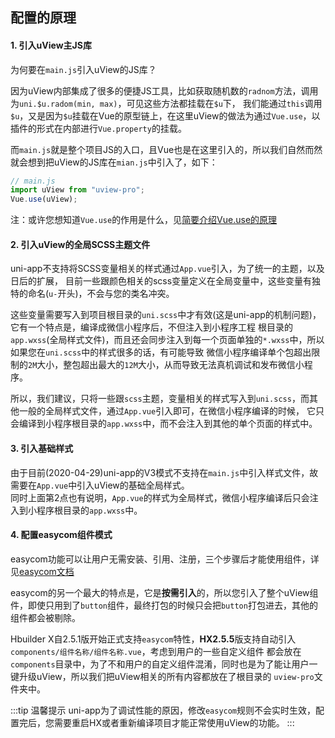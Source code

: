 ## 配置的原理

#### 1. 引入uView主JS库

为何要在`main.js`引入uView的JS库？

因为uView内部集成了很多的便捷JS工具，比如获取随机数的`radnom`方法，调用为`uni.$u.radom(min, max)`，可见这些方法都挂载在`$u`下，
我们能通过`this`调用`$u`，又是因为`$u`挂载在Vue的原型链上，在这里uView的做法为通过`Vue.use`，以插件的形式在内部进行`Vue.property`的挂载。  

而`main.js`就是整个项目JS的入口，且Vue也是在这里引入的，所以我们自然而然就会想到把uView的JS库在`mian.js`中引入了，如下：

```js
// main.js
import uView from "uview-pro";
Vue.use(uView);
```

注：或许您想知道`Vue.use`的作用是什么，见[简要介绍Vue.use的原理](/components/vueUse.html)


#### 2. 引入uView的全局SCSS主题文件

uni-app不支持将SCSS变量相关的样式通过`App.vue`引入，为了统一的主题，以及日后的扩展，
目前一些跟颜色相关的scss变量定义在全局变量中，这些变量有独特的命名(`u-`开头)，不会与您的类名冲突。  

这些变量需要写入到项目根目录的`uni.scss`中才有效(这是uni-app的机制问题)，它有一个特点是，编译成微信小程序后，不但注入到小程序工程
根目录的`app.wxss`(全局样式文件)，而且还会同步注入到每一个页面单独的`*.wxss`中，所以如果您在`uni.scss`中的样式很多的话，有可能导致
微信小程序编译单个包超出限制的`2M`大小，整包超出最大的`12M`大小，从而导致无法真机调试和发布微信小程序。

所以，我们建议，只将一些跟`scss`主题，变量相关的样式写入到`uni.scss`，而其他一般的全局样式文件，通过`App.vue`引入即可，在微信小程序编译的时候，
它只会编译到小程序根目录的`app.wxss`中，而不会注入到其他的单个页面的样式中。
 


#### 3. 引入基础样式

由于目前(2020-04-29)uni-app的V3模式不支持在`main.js`中引入样式文件，故需要在`App.vue`中引入uView的基础全局样式。  
同时上面第2点也有说明，`App.vue`的样式为全局样式，微信小程序编译后只会注入到小程序根目录的`app.wxss`中。



#### 4. 配置easycom组件模式

easycom功能可以让用户无需安装、引用、注册，三个步骤后才能使用组件，详见[easycom文档](https://uniapp.dcloud.io/collocation/pages?id=easycom)

easycom的另一个最大的特点是，它是**按需引入**的，所以您引入了整个uView组件，即使只用到了`button`组件，最终打包的时候只会把`button`打包进去，其他的组件都会被剔除。  

Hbuilder X自2.5.1版开始正式支持`easycom`特性，**HX2.5.5**版支持自动引入`components/组件名称/组件名称.vue`，考虑到用户的一些自定义组件
都会放在`components`目录中，为了不和用户的自定义组件混淆，同时也是为了能让用户一键升级uView，所以我们把uView相关的所有内容都放在了根目录的
`uview-pro`文件夹中。

:::tip 温馨提示
uni-app为了调试性能的原因，修改`easycom`规则不会实时生效，配置完后，您需要重启HX或者重新编译项目才能正常使用uView的功能。
:::